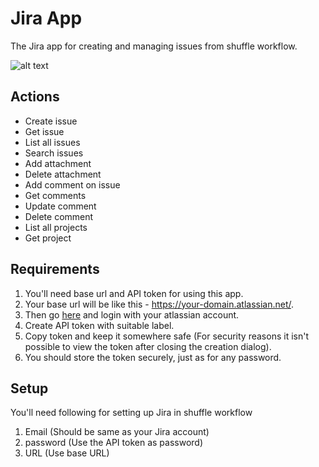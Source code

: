 # Jira App

The Jira app for creating and managing issues from shuffle workflow.

![alt text](https://github.com/dhaval055/security-openapis/blob/master/jira-app.png?raw=true)


## Actions

- Create issue
- Get issue
- List all issues
- Search issues
- Add attachment
- Delete attachment
- Add comment on issue
- Get comments
- Update comment
- Delete comment
- List all projects
- Get project

## Requirements

1. You'll need base url and API token for using this app.
2. Your base url will be like this - https://your-domain.atlassian.net/.
3. Then go [here](https://id.atlassian.com/manage-profile/security/api-tokens) and login with your atlassian account.
4. Create API token with suitable label.
5. Copy token and keep it somewhere safe (For security reasons it isn't possible to view the token after closing the creation dialog).
6. You should store the token securely, just as for any password.

## Setup

You'll need following for setting up Jira in shuffle workflow

1. Email (Should be same as your Jira account)
2. password (Use the API token as password)
3. URL (Use base URL)

